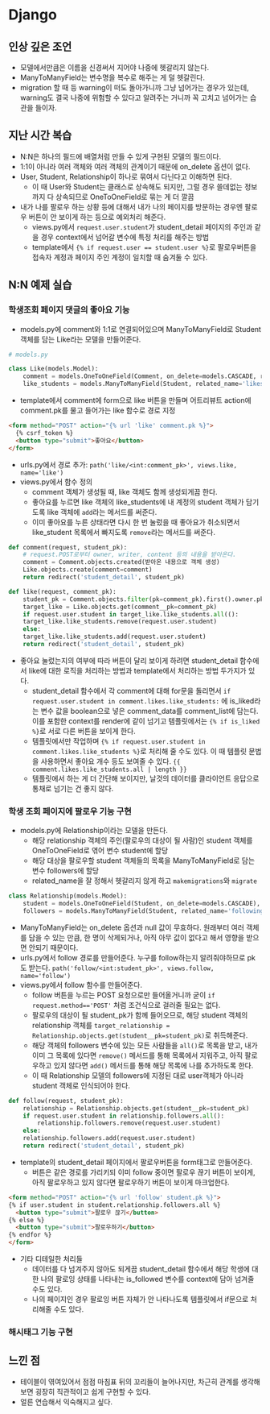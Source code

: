 # Django 

## 인상 깊은 조언
- 모델에서만큼은 이름을 신경써서 지어야 나중에 헷갈리지 않는다.
- ManyToManyField는 변수명을 복수로 해주는 게 덜 헷갈린다.
- migration 할 때 등 warning이 떠도 돌아가니까 그냥 넘어가는 경우가 있는데, warning도 결국 나중에 위험할 수 있다고 알려주는 거니까 꼭 고치고 넘어가는 습관을 들이자.

## 지난 시간 복습
- N:N은 하나의 필드에 배열처럼 만들 수 있게 구현된 모델의 필드이다.
- 1:1이 아니라 여러 객체와 여러 객체의 관계이기 때문에 on_delete 옵션이 없다.
- User, Student, Relationship이 하나로 묶여서 다닌다고 이해하면 된다.
  - 이 때 User와 Student는 클래스로 상속해도 되지만, 그럴 경우 쓸데없는 정보까지 다 상속되므로 OneToOneField로 묶는 게 더 깔끔
- 내가 나를 팔로우 하는 상황 등에 대해서 내가 나의 페이지를 방문하는 경우엔 팔로우 버튼이 안 보이게 하는 등으로 예외처리 해준다.
  - views.py에서 `request.user.student`가 student_detail 페이지의 주인과 같을 경우 context에서 넘어갈 변수에 특정 처리를 해주는 방법
  - template에서 `{% if request.user == student.user %}`로 팔로우버튼을 접속자 계정과 페이지 주인 계정이 일치할 때 숨겨둘 수 있다.

## N:N 예제 실습
### 학생조회 페이지 댓글의 좋아요 기능
- models.py에 comment와 1:1로 연결되어있으며 ManyToManyField로 Student 객체를 담는 Like라는 모델을 만들어준다.
```python
# models.py

class Like(models.Model):
    comment = models.OneToOneField(Comment, on_delete=models.CASCADE, related_name='likes')
    like_students = models.ManyToManyField(Student, related_name='likes')
```
- template에서 comment에 form으로 like 버튼을 만들며 어트리뷰트 action에 comment.pk를 물고 들어가는 like 함수로 경로 지정
```html
<form method="POST" action="{% url 'like' comment.pk %}">
  {% csrf_token %}
  <button type="submit">좋아요</button>
</form>
```
- urls.py에서 경로 추가: `path('like/<int:comment_pk>', views.like, name='like')`
- views.py에서 함수 정의
  - comment 객체가 생성될 때, like 객체도 함께 생성되게끔 한다.
  - 좋아요를 누르면 like 객체의 like_students에 내 계정의 student 객체가 담기도록 like 객체에 `add`라는 메서드를 써준다.
  - 이미 좋아요를 누른 상태라면 다시 한 번 눌렀을 때 좋아요가 취소되면서 like_student 목록에서 빠지도록 `remove`라는 메서드를 써준다.
```python
def comment(request, student_pk):
    # request.POST로부터 owner, writer, content 등의 내용을 받아온다.
    comment = Comment.objects.created(받아온 내용으로 객체 생성)
    Like.objects.create(comment=comment)
    return redirect('student_detail', student_pk)

def like(request, comment_pk):
    student_pk = Comment.objects.filter(pk=comment_pk).first().owner.pk
    target_like = Like.objects.get(comment__pk=comment_pk)
    if request.user.student in target_like.like_students.all(():
	target_like.like_students.remove(request.user.student)
    else:
	target_like.like_students.add(request.user.student)
    return redirect('student_detail', student_pk)
```
- 좋아요 눌렀는지의 여부에 따라 버튼이 달리 보이게 하려면 student_detail 함수에서 like에 대한 로직을 처리하는 방법과 template에서 처리하는 방법 두가지가 있다.
  - student_detail 함수에서 각 comment에 대해 for문을 돌리면서 `if request.user.student in comment.likes.like_students:` 에 is_liked라는 변수 값을 boolean으로 넣은 comment_data를 comment_list에 담는다. 이를 포함한 context를 render에 같이 넘기고 템플릿에서는 `{% if is_liked %}`로 서로 다른 버튼을 보이게 한다.
  - 템플릿에서만 작업하며 `{% if request.user.student in comment.likes.like_students %}`로 처리해 줄 수도 있다. 이 때 템플릿 문법을 사용하면서 좋아요 개수 등도 보여줄 수 있다. `{{ comment.likes.like_students.all | length }}`
  - 템플릿에서 하는 게 더 간단해 보이지만, 날것의 데이터를 클라이언트 응답으로 통채로 넘기는 건 좋지 않다.

### 학생 조회 페이지에 팔로우 기능 구현
- models.py에 Relationship이라는 모델을 만든다.
  - 해당 relationship 객체의 주인(팔로우의 대상이 될 사람)인 student 객체를 OneToOneField로 엮어 변수 student에 할당
  - 해당 대상을 팔로우할 student 객체들의 목록을 ManyToManyField로 담는 변수 followers에 할당
  - related_name을 잘 정해서 헷갈리지 않게 하고 `makemigrations`와 `migrate`
```python
class Relationship(models.Model):
    student = models.OneToOneField(Student, on_delete=models.CASCADE), related_name='myrelationship')
    followers = models.ManyToManyField(Student, related_name='following_target')
```
  - ManyToManyField는 on_delete 옵션과 null 값이 무효하다. 원래부터 여러 객체를 담을 수 있는 만큼, 한 명이 삭제되거나, 아직 아무 값이 없다고 해서 영향을 받으면 안되기 때문이다.
- urls.py에서 follow 경로를 만들어준다. 누구를 follow하는지 알려줘야하므로 pk도 받는다. `path('follow/<int:student_pk>', views.follow, name='follow')`
- views.py에서 follow 함수를 만들어준다.
  - follow 버튼을 누르는 POST 요청으로만 들어올거니까 굳이 `if request.method=='POST'` 처럼 조건식으로 걸러줄 필요는 없다.
  - 팔로우의 대상이 될 student_pk가 함께 들어오므로, 해당 student 객체의 relationship 객체를 `target_relationship = Relationship.objects.get(student__pk=student_pk)`로 취득해준다. 
  - 해당 객체의 followers 변수에 있는 모든 사람들을 `all()`로 목록을 받고, 내가 이미 그 목록에 있다면 `remove()` 메서드를 통해 목록에서 지워주고, 아직 팔로우하고 있지 않다면 `add()` 메서드를 통해 해당 목록에 나를 추가하도록 한다. 
  - 이 때 Relationship 모델의 followers에 지정된 대로 user객체가 아니라 student 객체로 인식되어야 한다.
```python
def follow(request, student_pk):
    relationship = Relationship.objects.get(student__pk=student_pk)
    if request.user.student in relationship.followers.all():
        relationship.followers.remove(request.user.student)
    else:
	relationship.followers.add(request.user.student)
    return redirect('student_detail', student_pk)
```
- template의 student_detail 페이지에서 팔로우버튼을 form태그로 만들어준다.
  - 버튼은 같은 경로를 가리키되 이미 follow 중이면 팔로우 끊기 버튼이 보이게, 아직 팔로우하고 있지 않다면 팔로우하기 버튼이 보이게 마크업한다. 
```html
<form method="POST" action="{% url 'follow' student.pk %}">
{% if user.student in student.relationship.followers.all %}
  <button type="submit">팔로우 끊기</button>
{% else %}
  <button type="submit">팔로우하기</button>
{% endfor %}
</form>
```
- 기타 디테일한 처리들
  - 데이터를 다 넘겨주지 않아도 되게끔 student_detail 함수에서 해당 학생에 대한 나의 팔로잉 상태를 나타내는 is_followed 변수를 context에 담아 넘겨줄 수도 있다.
  - 나의 페이지인 경우 팔로잉 버튼 자체가 안 나타나도록 템플릿에서 if문으로 처리해줄 수도 있다.

### 해시태그 기능 구현


## 느낀 점
- 테이블이 엮여있어서 점점 마침표 뒤의 꼬리들이 늘어나지만, 차근히 관계를 생각해보면 굉장히 직관적이고 쉽게 구현할 수 있다.
- 얼른 연습해서 익숙해지고 싶다.
